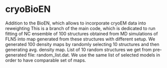 # cryoBioEN
Addition to the BioEN, which allows to incorporate cryoEM data into reweighting
This is a branch of the main code, which is dedicated to run fitting of NC ensemble of 100 structures
obtained from MD simulations of FLN5 into map generated from these structures with different setup. We generated 100 density maps by randomly selecting 10 structures and then generating avg. density map. List of 10 random structures we get from pre-generated file: random_list.dat. We use the same list of selected models in order to have comparable set of maps.
